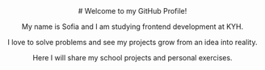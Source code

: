<div align="center">
# Welcome to my GitHub Profile!

My name is Sofia and I am studying frontend development at KYH.

I love to solve problems and see my projects grow from an idea into reality.

Here I will share my school projects and personal exercises.

</div>
